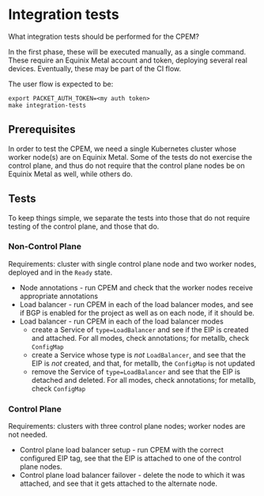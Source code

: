 # Integration tests

What integration tests should be performed for the CPEM?

In the first phase, these will be executed manually, as a single command. These require an Equinix Metal account
and token, deploying several real devices. Eventually, these may be part of the CI flow.

The user flow is expected to be:

```console
export PACKET_AUTH_TOKEN=<my auth token>
make integration-tests
```

## Prerequisites

In order to test the CPEM, we need a single Kubernetes cluster whose worker node(s) are on Equinix Metal. Some of
the tests do not exercise the control plane, and thus do not require that the control plane nodes be on Equinix
Metal as well, while others do.

## Tests

To keep things simple, we separate the tests into those that do not require testing of the control plane, and those
that do.

### Non-Control Plane

Requirements: cluster with single control plane node and two worker nodes, deployed and in the `Ready` state.

* Node annotations - run CPEM and check that the worker nodes receive appropriate annotations
* Load balancer - run CPEM in each of the load balancer modes, and see if BGP is enabled for the project as well as on each node, if it should be.
* Load balancer - run CPEM in each of the load balancer modes
  * create a Service of `type=LoadBalancer` and see if the EIP is created and attached. For all modes, check annotations; for metallb, check `ConfigMap`
  * create a Service whose type is _not_ `LoadBalancer`, and see that the EIP is _not_ created, and that, for metallb, the `ConfigMap` is not updated
  * remove the Service of `type=LoadBalancer` and see that the EIP is detached and deleted. For all modes, check annotations; for metallb, check `ConfigMap`

### Control Plane

Requirements: clusters with three control plane nodes; worker nodes are not needed.

* Control plane load balancer setup - run CPEM with the correct configured EIP tag, see that the EIP is attached to one of the control plane nodes.
* Control plane load balancer failover - delete the node to which it was attached, and see that it gets attached to the alternate node.
